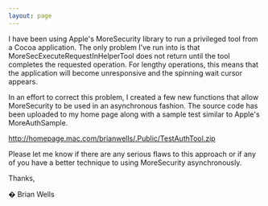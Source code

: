```yaml
---
layout: page
---
```




I have been using Apple's M<nowiki/>oreSecurity library to run a privileged tool from a Cocoa application. The only problem I've run into is that     M<nowiki/>oreSecExecuteRequestInHelperTool does not return until the tool completes the requested operation. For lengthy operations, this means that the application will become unresponsive and the spinning wait cursor appears.

In an effort to correct this problem, I created a few new functions that allow M<nowiki/>oreSecurity to be used in an asynchronous fashion. The source code has been uploaded to my home page along with a sample test similar to Apple's MoreAuthSample.

http://homepage.mac.com/brianwells/.Public/TestAuthTool.zip

Please let me know if there are any serious flaws to this approach or if any of you have a better technique to using M<nowiki/>oreSecurity asynchronously.

Thanks,

� Brian Wells
